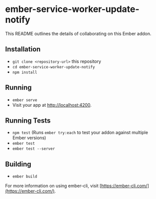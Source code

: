 # ember-service-worker-update-notify

This README outlines the details of collaborating on this Ember addon.

## Installation

* `git clone <repository-url>` this repository
* `cd ember-service-worker-update-notify`
* `npm install`

## Running

* `ember serve`
* Visit your app at [http://localhost:4200](http://localhost:4200).

## Running Tests

* `npm test` (Runs `ember try:each` to test your addon against multiple Ember versions)
* `ember test`
* `ember test --server`

## Building

* `ember build`

For more information on using ember-cli, visit [https://ember-cli.com/](https://ember-cli.com/).
